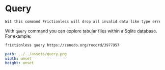 # Query

```markdown remark type=info
Wit this command Frictionless will drop all invalid data like type errors in cells. Use `validate` if needed.
```

With `query` command you can explore tabular files within a Sqlite database. For example:

```bash
frictionless query https://zenodo.org/record/3977957
```

```yaml image
path: ../../assets/query.png
width: unset
height: unset
```
